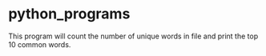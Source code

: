 # python_programs
This program will count the number of unique words in file
and print the top 10 common words.





